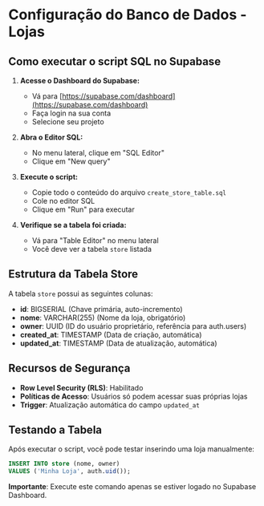 # Configuração do Banco de Dados - Lojas

## Como executar o script SQL no Supabase

1. **Acesse o Dashboard do Supabase:**
   - Vá para [https://supabase.com/dashboard](https://supabase.com/dashboard)
   - Faça login na sua conta
   - Selecione seu projeto

2. **Abra o Editor SQL:**
   - No menu lateral, clique em "SQL Editor"
   - Clique em "New query"

3. **Execute o script:**
   - Copie todo o conteúdo do arquivo `create_store_table.sql`
   - Cole no editor SQL
   - Clique em "Run" para executar

4. **Verifique se a tabela foi criada:**
   - Vá para "Table Editor" no menu lateral
   - Você deve ver a tabela `store` listada

## Estrutura da Tabela Store

A tabela `store` possui as seguintes colunas:

- **id**: BIGSERIAL (Chave primária, auto-incremento)
- **nome**: VARCHAR(255) (Nome da loja, obrigatório)
- **owner**: UUID (ID do usuário proprietário, referência para auth.users)
- **created_at**: TIMESTAMP (Data de criação, automática)
- **updated_at**: TIMESTAMP (Data de atualização, automática)

## Recursos de Segurança

- **Row Level Security (RLS)**: Habilitado
- **Políticas de Acesso**: Usuários só podem acessar suas próprias lojas
- **Trigger**: Atualização automática do campo `updated_at`

## Testando a Tabela

Após executar o script, você pode testar inserindo uma loja manualmente:

```sql
INSERT INTO store (nome, owner) 
VALUES ('Minha Loja', auth.uid());
```

**Importante**: Execute este comando apenas se estiver logado no Supabase Dashboard.

